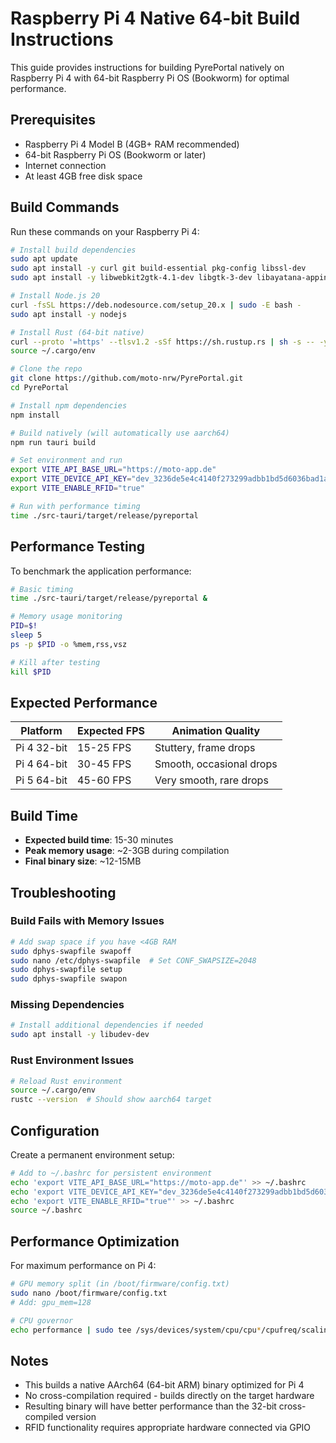 # Raspberry Pi 4 Native 64-bit Build Instructions

This guide provides instructions for building PyrePortal natively on Raspberry Pi 4 with 64-bit Raspberry Pi OS (Bookworm) for optimal performance.

## Prerequisites

- Raspberry Pi 4 Model B (4GB+ RAM recommended)
- 64-bit Raspberry Pi OS (Bookworm or later)
- Internet connection
- At least 4GB free disk space

## Build Commands

Run these commands on your Raspberry Pi 4:

```bash
# Install build dependencies
sudo apt update
sudo apt install -y curl git build-essential pkg-config libssl-dev
sudo apt install -y libwebkit2gtk-4.1-dev libgtk-3-dev libayatana-appindicator3-dev librsvg2-dev

# Install Node.js 20
curl -fsSL https://deb.nodesource.com/setup_20.x | sudo -E bash -
sudo apt install -y nodejs

# Install Rust (64-bit native)
curl --proto '=https' --tlsv1.2 -sSf https://sh.rustup.rs | sh -s -- -y
source ~/.cargo/env

# Clone the repo
git clone https://github.com/moto-nrw/PyrePortal.git
cd PyrePortal

# Install npm dependencies
npm install

# Build natively (will automatically use aarch64)
npm run tauri build

# Set environment and run
export VITE_API_BASE_URL="https://moto-app.de"
export VITE_DEVICE_API_KEY="dev_3236de5e4c4140f273299adbb1bd5d6036bad1a47daab0b0c700201ca0aab6ca"
export VITE_ENABLE_RFID="true"

# Run with performance timing
time ./src-tauri/target/release/pyreportal
```

## Performance Testing

To benchmark the application performance:

```bash
# Basic timing
time ./src-tauri/target/release/pyreportal &

# Memory usage monitoring
PID=$!
sleep 5
ps -p $PID -o %mem,rss,vsz

# Kill after testing
kill $PID
```

## Expected Performance

| Platform | Expected FPS | Animation Quality |
|----------|--------------|-------------------|
| Pi 4 32-bit | 15-25 FPS | Stuttery, frame drops |
| Pi 4 64-bit | 30-45 FPS | Smooth, occasional drops |
| Pi 5 64-bit | 45-60 FPS | Very smooth, rare drops |

## Build Time

- **Expected build time**: 15-30 minutes
- **Peak memory usage**: ~2-3GB during compilation
- **Final binary size**: ~12-15MB

## Troubleshooting

### Build Fails with Memory Issues
```bash
# Add swap space if you have <4GB RAM
sudo dphys-swapfile swapoff
sudo nano /etc/dphys-swapfile  # Set CONF_SWAPSIZE=2048
sudo dphys-swapfile setup
sudo dphys-swapfile swapon
```

### Missing Dependencies
```bash
# Install additional dependencies if needed
sudo apt install -y libudev-dev
```

### Rust Environment Issues
```bash
# Reload Rust environment
source ~/.cargo/env
rustc --version  # Should show aarch64 target
```

## Configuration

Create a permanent environment setup:

```bash
# Add to ~/.bashrc for persistent environment
echo 'export VITE_API_BASE_URL="https://moto-app.de"' >> ~/.bashrc
echo 'export VITE_DEVICE_API_KEY="dev_3236de5e4c4140f273299adbb1bd5d6036bad1a47daab0b0c700201ca0aab6ca"' >> ~/.bashrc
echo 'export VITE_ENABLE_RFID="true"' >> ~/.bashrc
source ~/.bashrc
```

## Performance Optimization

For maximum performance on Pi 4:

```bash
# GPU memory split (in /boot/firmware/config.txt)
sudo nano /boot/firmware/config.txt
# Add: gpu_mem=128

# CPU governor
echo performance | sudo tee /sys/devices/system/cpu/cpu*/cpufreq/scaling_governor
```

## Notes

- This builds a native AArch64 (64-bit ARM) binary optimized for Pi 4
- No cross-compilation required - builds directly on the target hardware
- Resulting binary will have better performance than the 32-bit cross-compiled version
- RFID functionality requires appropriate hardware connected via GPIO